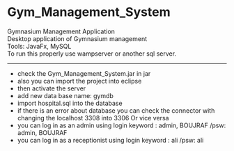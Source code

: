 # Gym_Management_System
Gymnasium Management Application<br/>
Desktop application of Gymnasium management<br/>
Tools: JavaFx, MySQL<br/>
To run this properly use wampserver or another sql server.

-----------------------------------------------

* check the Gym_Management_System.jar in jar
* also you can import the project into eclipse
* then activate the server
* add new data base name: gymdb
* import hospital.sql into the database
* if there is an error about database you can check the connector with changing the localhost 3308 into 3306 Or vice versa
* you can log in as an admin using login keyword : admin, BOUJRAF /psw: admin, BOUJRAF
* you can log in as a receptionist using login keyword : ali /psw: ali
